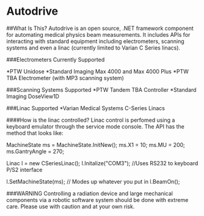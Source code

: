 # Autodrive

##What Is This?
Autodrive is an open source, .NET framework component for automating medical physics beam measurements. It includes APIs for interacting with standard equipment including electrometers, scanning systems and even a linac (currently limited to Varian C Series linacs).

###Electrometers Currently Supported

*PTW Unidose
*Standard Imaging Max 4000 and Max 4000 Plus
*PTW TBA Electrometer (with MP3 scanning system)

###Scanning Systems Supported
*PTW Tandem TBA Controller
*Standard Imaging DoseView1D

###Linac Supported
*Varian Medical Systems C-Series Linacs

####How is the linac controlled?
Linac control is perfomed using a keyboard emulator through the service mode console. The API has the method that looks like:

MachineState ms = MachineState.InitNew();
ms.X1 = 10;
ms.MU = 200;
ms.GantryAngle = 270;

Linac l = new CSeriesLinac();
l.Initalize("COM3"); //Uses RS232 to keyboard P/S2 interface

l.SetMachineState(ms); // Modes up whatever you put in
l.BeamOn();

###WARNING
Controlling a radiation device and large mechanical components via a robotic software system should be done with extreme care. Please use with caution and at your own risk. 